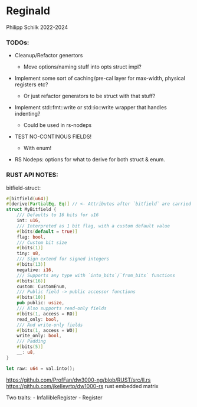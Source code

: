 # Reginald

Philipp Schilk
2022-2024

### TODOs:

- Cleanup/Refactor genertors
    - Move options/naming stuff into opts struct impl?

- Implement some sort of caching/pre-cal layer for max-width, physical registers etc?
    - Or just refactor generators to be struct with that stuff?

- Implement std::fmt::write or std::io::write wrapper that handles indenting?
    - Could be used in rs-nodeps

- TEST NO-CONTINOUS FIELDS!
    - With enum!

- RS Nodeps: options for what to derive for both struct & enum.

### RUST API NOTES:

bitfield-struct:

```rust
#[bitfield(u64)]
#[derive(PartialEq, Eq)] // <- Attributes after `bitfield` are carried over
struct MyBitfield {
    /// Defaults to 16 bits for u16
    int: u16,
    /// Interpreted as 1 bit flag, with a custom default value
    #[bits(default = true)]
    flag: bool,
    /// Custom bit size
    #[bits(1)]
    tiny: u8,
    /// Sign extend for signed integers
    #[bits(13)]
    negative: i16,
    /// Supports any type with `into_bits`/`from_bits` functions
    #[bits(16)]
    custom: CustomEnum,
    /// Public field -> public accessor functions
    #[bits(10)]
    pub public: usize,
    /// Also supports read-only fields
    #[bits(1, access = RO)]
    read_only: bool,
    /// And write-only fields
    #[bits(1, access = WO)]
    write_only: bool,
    /// Padding
    #[bits(5)]
    __: u8,
}

let raw: u64 = val.into();
```

https://github.com/ProfFan/dw3000-ng/blob/RUST/src/ll.rs
https://github.com/jkelleyrtp/dw1000-rs
rust embedded matrix

Two traits:
    - InfallibleRegister
    - Register
